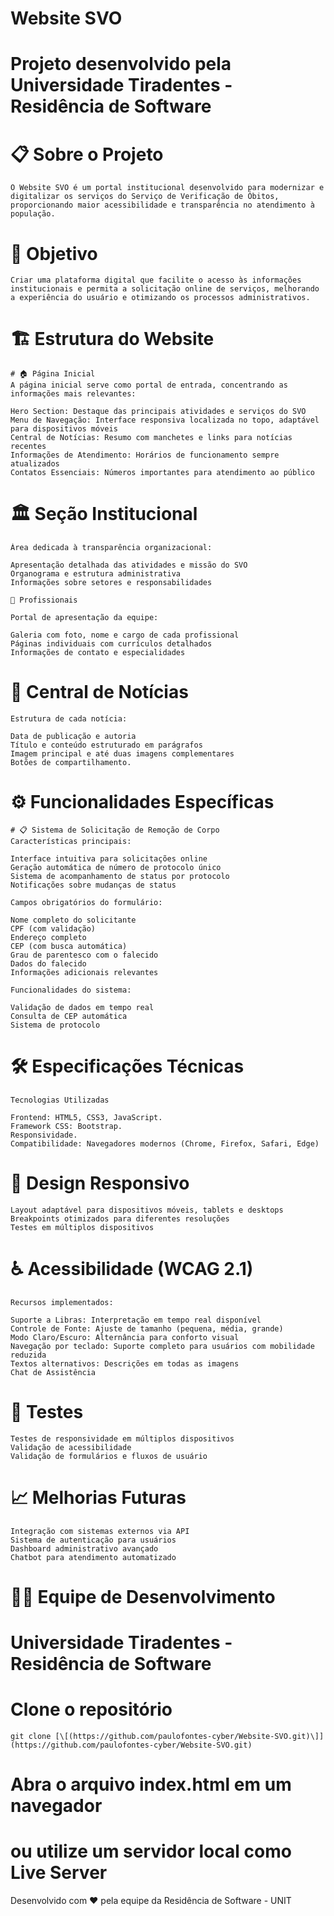 # Website SVO
# Projeto desenvolvido pela Universidade Tiradentes - Residência de Software

# 📋 Sobre o Projeto

    O Website SVO é um portal institucional desenvolvido para modernizar e digitalizar os serviços do Serviço de Verificação de Óbitos, proporcionando maior acessibilidade e transparência no atendimento à população.


# 🎯 Objetivo

    Criar uma plataforma digital que facilite o acesso às informações institucionais e permita a solicitação online de serviços, melhorando a experiência do usuário e otimizando os processos administrativos.


# 🏗️ Estrutura do Website

    # 🏠 Página Inicial
    A página inicial serve como portal de entrada, concentrando as informações mais relevantes:

    Hero Section: Destaque das principais atividades e serviços do SVO
    Menu de Navegação: Interface responsiva localizada no topo, adaptável para dispositivos móveis
    Central de Notícias: Resumo com manchetes e links para notícias recentes
    Informações de Atendimento: Horários de funcionamento sempre atualizados
    Contatos Essenciais: Números importantes para atendimento ao público

# 🏛️ Seção Institucional

    Área dedicada à transparência organizacional:

    Apresentação detalhada das atividades e missão do SVO
    Organograma e estrutura administrativa
    Informações sobre setores e responsabilidades

    👥 Profissionais

    Portal de apresentação da equipe:

    Galeria com foto, nome e cargo de cada profissional
    Páginas individuais com currículos detalhados
    Informações de contato e especialidades

# 📰 Central de Notícias


    Estrutura de cada notícia:

    Data de publicação e autoria
    Título e conteúdo estruturado em parágrafos
    Imagem principal e até duas imagens complementares
    Botões de compartilhamento.



# ⚙️ Funcionalidades Específicas

    # 📋 Sistema de Solicitação de Remoção de Corpo
    Características principais:

    Interface intuitiva para solicitações online
    Geração automática de número de protocolo único
    Sistema de acompanhamento de status por protocolo
    Notificações sobre mudanças de status

    Campos obrigatórios do formulário:

    Nome completo do solicitante
    CPF (com validação)
    Endereço completo
    CEP (com busca automática)
    Grau de parentesco com o falecido
    Dados do falecido
    Informações adicionais relevantes

    Funcionalidades do sistema:

    Validação de dados em tempo real
    Consulta de CEP automática
    Sistema de protocolo


# 🛠️ Especificações Técnicas
    Tecnologias Utilizadas

    Frontend: HTML5, CSS3, JavaScript.
    Framework CSS: Bootstrap.
    Responsividade.
    Compatibilidade: Navegadores modernos (Chrome, Firefox, Safari, Edge)

# 📱 Design Responsivo

    Layout adaptável para dispositivos móveis, tablets e desktops
    Breakpoints otimizados para diferentes resoluções
    Testes em múltiplos dispositivos

# ♿ Acessibilidade (WCAG 2.1)
    Recursos implementados:

    Suporte a Libras: Interpretação em tempo real disponível
    Controle de Fonte: Ajuste de tamanho (pequena, média, grande)
    Modo Claro/Escuro: Alternância para conforto visual
    Navegação por teclado: Suporte completo para usuários com mobilidade reduzida
    Textos alternativos: Descrições em todas as imagens
    Chat de Assistência 

# 🧪 Testes

    Testes de responsividade em múltiplos dispositivos
    Validação de acessibilidade
    Validação de formulários e fluxos de usuário

# 📈 Melhorias Futuras

    Integração com sistemas externos via API
    Sistema de autenticação para usuários
    Dashboard administrativo avançado
    Chatbot para atendimento automatizado


# 👨‍💻 Equipe de Desenvolvimento
# Universidade Tiradentes - Residência de Software

# Clone o repositório
    git clone [\[(https://github.com/paulofontes-cyber/Website-SVO.git)\]](https://github.com/paulofontes-cyber/Website-SVO.git)

# Abra o arquivo index.html em um navegador
# ou utilize um servidor local como Live Server




Desenvolvido com ❤️ pela equipe da Residência de Software - UNIT